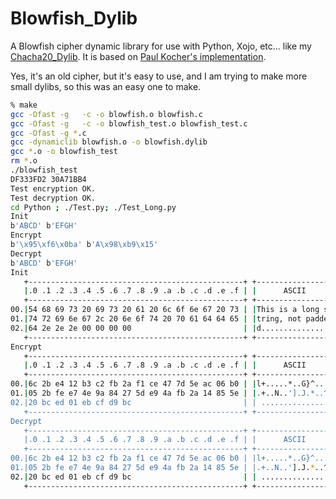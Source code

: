 # Blowfish_Dylib

A Blowfish cipher dynamic library for use with Python, Xojo, etc... like my [Chacha20_Dylib](https://github.com/Kongduino/Chacha20_Dylib). It is based on [Paul Kocher's implementation](https://www.schneier.com/academic/blowfish/download/).

Yes, it's an old cipher, but it's easy to use, and I am trying to make more small dylibs, so this was an easy one to make.

```sh
% make
gcc -Ofast -g   -c -o blowfish.o blowfish.c
gcc -Ofast -g   -c -o blowfish_test.o blowfish_test.c
gcc -Ofast -g *.c
gcc -dynamiclib blowfish.o -o blowfish.dylib
gcc *.o -o blowfish_test
rm *.o
./blowfish_test
DF333FD2 30A71BB4
Test encryption OK.
Test decryption OK.
cd Python ; ./Test.py; ./Test_Long.py
Init
b'ABCD' b'EFGH'
Encrypt
b'\x95\xf6\x0ba' b'A\x98\xb9\x15'
Decrypt
b'ABCD' b'EFGH'
Init
   +------------------------------------------------+ +----------------+
   |.0 .1 .2 .3 .4 .5 .6 .7 .8 .9 .a .b .c .d .e .f | |      ASCII     |
   +------------------------------------------------+ +----------------+
00.|54 68 69 73 20 69 73 20 61 20 6c 6f 6e 67 20 73 | |This is a long s|
01.|74 72 69 6e 67 2c 20 6e 6f 74 20 70 61 64 64 65 | |tring, not padde|
02.|64 2e 2e 2e 00 00 00 00                         | |d...............|
   +------------------------------------------------+ +----------------+
Encrypt
   +------------------------------------------------+ +----------------+
   |.0 .1 .2 .3 .4 .5 .6 .7 .8 .9 .a .b .c .d .e .f | |      ASCII     |
   +------------------------------------------------+ +----------------+
00.|6c 2b e4 12 b3 c2 fb 2a f1 ce 47 7d 5e ac 06 b0 | |l+.....*..G}^...|
01.|05 2b fe e7 4e 9a 84 27 5d e9 4a fb 2a 14 85 5e | |.+..N..'].J.*..^|
02.|20 bc ed 01 eb cf d9 bc                         | | ...............|
   +------------------------------------------------+ +----------------+
Decrypt
   +------------------------------------------------+ +----------------+
   |.0 .1 .2 .3 .4 .5 .6 .7 .8 .9 .a .b .c .d .e .f | |      ASCII     |
   +------------------------------------------------+ +----------------+
00.|6c 2b e4 12 b3 c2 fb 2a f1 ce 47 7d 5e ac 06 b0 | |l+.....*..G}^...|
01.|05 2b fe e7 4e 9a 84 27 5d e9 4a fb 2a 14 85 5e | |.+..N..'].J.*..^|
02.|20 bc ed 01 eb cf d9 bc                         | | ...............|
   +------------------------------------------------+ +----------------+
```
